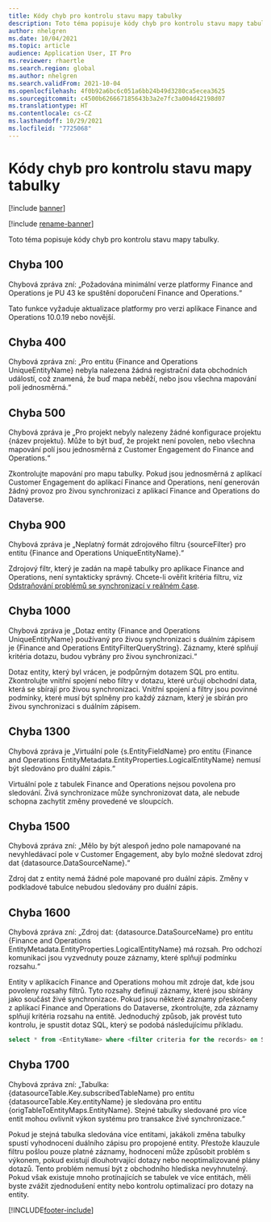 ```yaml
---
title: Kódy chyb pro kontrolu stavu mapy tabulky
description: Toto téma popisuje kódy chyb pro kontrolu stavu mapy tabulky.
author: nhelgren
ms.date: 10/04/2021
ms.topic: article
audience: Application User, IT Pro
ms.reviewer: rhaertle
ms.search.region: global
ms.author: nhelgren
ms.search.validFrom: 2021-10-04
ms.openlocfilehash: 4f0b92a6bc6c051a6bb24b49d3280ca5ecea3625
ms.sourcegitcommit: c4500b626667185643b3a2e7fc3a004d42198d07
ms.translationtype: HT
ms.contentlocale: cs-CZ
ms.lasthandoff: 10/29/2021
ms.locfileid: "7725068"
---
```

# <a name="errors-codes-for-the-table-map-health-check"></a>Kódy chyb pro kontrolu stavu mapy tabulky

[!include [banner](../../includes/banner.md)]

[!include [rename-banner](~/includes/cc-data-platform-banner.md)]

Toto téma popisuje kódy chyb pro kontrolu stavu mapy tabulky.

## <a name="error-100"></a>Chyba 100

Chybová zpráva zní: „Požadována minimální verze platformy Finance and Operations je PU 43 ke spuštění doporučení Finance and Operations.“

Tato funkce vyžaduje aktualizace platformy pro verzi aplikace Finance and Operations 10.0.19 nebo novější.

## <a name="error-400"></a>Chyba 400

Chybová zpráva zní: „Pro entitu \{Finance and Operations UniqueEntityName\} nebyla nalezena žádná registrační data obchodních událostí, což znamená, že buď mapa neběží, nebo jsou všechna mapování polí jednosměrná.“

## <a name="error-500"></a>Chyba 500

Chybová zpráva je „Pro projekt nebyly nalezeny žádné konfigurace projektu \{název projektu\}. Může to být buď, že projekt není povolen, nebo všechna mapování polí jsou jednosměrná z Customer Engagement do Finance and Operations.“

Zkontrolujte mapování pro mapu tabulky. Pokud jsou jednosměrná z aplikací Customer Engagement do aplikací Finance and Operations, není generován žádný provoz pro živou synchronizaci z aplikací Finance and Operations do Dataverse.

## <a name="error-900"></a>Chyba 900

Chybová zpráva je „Neplatný formát zdrojového filtru \{sourceFilter\} pro entitu \{Finance and Operations UniqueEntityName\}.“

Zdrojový filtr, který je zadán na mapě tabulky pro aplikace Finance and Operations, není syntakticky správný. Chcete-li ověřit kritéria filtru, viz [Odstraňování problémů se synchronizací v reálném čase](dual-write-troubleshooting-live-sync.md#live-synchronization-issues-that-are-caused-by-incorrect-query-filter-syntax-on-the-dual-write-maps).

## <a name="error-1000"></a>Chyba 1000

Chybová zpráva je „Dotaz entity \{Finance and Operations UniqueEntityName\} používaný pro živou synchronizaci s duálním zápisem je \{Finance and Operations EntityFilterQueryString\}. Záznamy, které splňují kritéria dotazu, budou vybrány pro živou synchronizaci.“

Dotaz entity, který byl vrácen, je podpůrným dotazem SQL pro entitu. Zkontrolujte vnitřní spojení nebo filtry v dotazu, které určují obchodní data, která se sbírají pro živou synchronizaci. Vnitřní spojení a filtry jsou povinné podmínky, které musí být splněny pro každý záznam, který je sbírán pro živou synchronizaci s duálním zápisem.

## <a name="error-1300"></a>Chyba 1300

Chybová zpráva je „Virtuální pole \{s.EntityFieldName\} pro entitu \{Finance and Operations EntityMetadata.EntityProperties.LogicalEntityName\} nemusí být sledováno pro duální zápis.“

Virtuální pole z tabulek Finance and Operations nejsou povolena pro sledování. Živá synchronizace může synchronizovat data, ale nebude schopna zachytit změny provedené ve sloupcích.

## <a name="error-1500"></a>Chyba 1500

Chybová zpráva zní: „Mělo by být alespoň jedno pole namapované na nevyhledávací pole v Customer Engagement, aby bylo možné sledovat zdroj dat \{datasource.DataSourceName\}.“

Zdroj dat z entity nemá žádné pole mapované pro duální zápis. Změny v podkladové tabulce nebudou sledovány pro duální zápis.

## <a name="error-1600"></a>Chyba 1600

Chybová zpráva zní: „Zdroj dat: \{datasource.DataSourceName\} pro entitu \{Finance and Operations EntityMetadata.EntityProperties.LogicalEntityName\} má rozsah. Pro odchozí komunikaci jsou vyzvednuty pouze záznamy, které splňují podmínku rozsahu.“

Entity v aplikacích Finance and Operations mohou mít zdroje dat, kde jsou povoleny rozsahy filtrů. Tyto rozsahy definují záznamy, které jsou sbírány jako součást živé synchronizace. Pokud jsou některé záznamy přeskočeny z aplikací Finance and Operations do Dataverse, zkontrolujte, zda záznamy splňují kritéria rozsahu na entitě. Jednoduchý způsob, jak provést tuto kontrolu, je spustit dotaz SQL, který se podobá následujícímu příkladu.

```sql
select * from <EntityName> where <filter criteria for the records> on SQL.
```

## <a name="error-1700"></a>Chyba 1700

Chybová zpráva zní: „Tabulka: \{datasourceTable.Key.subscribedTableName\} pro entitu \{datasourceTable.Key.entityName\} je sledována pro entitu \{origTableToEntityMaps.EntityName\}. Stejné tabulky sledované pro více entit mohou ovlivnit výkon systému pro transakce živé synchronizace.“

Pokud je stejná tabulka sledována více entitami, jakákoli změna tabulky spustí vyhodnocení duálního zápisu pro propojené entity. Přestože klauzule filtru pošlou pouze platné záznamy, hodnocení může způsobit problém s výkonem, pokud existují dlouhotrvající dotazy nebo neoptimalizované plány dotazů. Tento problém nemusí být z obchodního hlediska nevyhnutelný. Pokud však existuje mnoho protínajících se tabulek ve více entitách, měli byste zvážit zjednodušení entity nebo kontrolu optimalizací pro dotazy na entity.

[!INCLUDE[footer-include](../../../../includes/footer-banner.md)]
